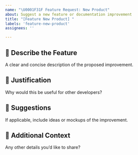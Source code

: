 ```yaml
---
name: "\U0001F31F Feature Request: New Product"
about: Suggest a new feature or documentation improvement
title: "[Feature New Product] "
labels: 'feature-new-product'
assignees: ''

---
```


## 🌟 Describe the Feature

A clear and concise description of the proposed improvement.

## 🚀 Justification

Why would this be useful for other developers?

## 📝 Suggestions

If applicable, include ideas or mockups of the improvement.

## 🧠 Additional Context

Any other details you’d like to share?
